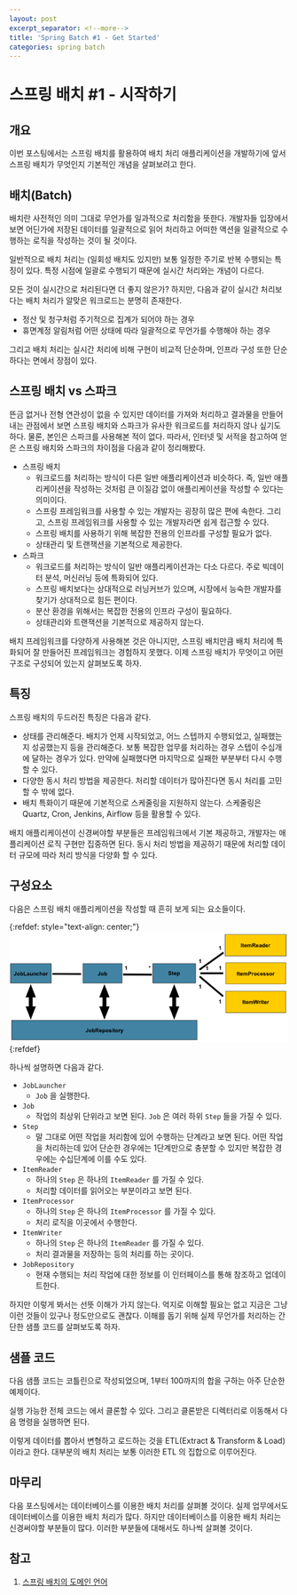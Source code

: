 ```yaml
---
layout: post
excerpt_separator: <!--more-->
title: 'Spring Batch #1 - Get Started'
categories: spring batch
---
```


# 스프링 배치 #1 - 시작하기
## 개요

이번 포스팅에서는 스프링 배치를 활용하여 배치 처리 애플리케이션을 개발하기에 앞서 스프링 배치가 무엇인지 기본적인 개념을 살펴보려고 한다.
<!--more-->

## 배치(Batch)

배치란 사전적인 의미 그대로 무언가를 일과적으로 처리함을 뜻한다. 개발자들 입장에서 보면 어딘가에 저장된 데이터를 일괄적으로 읽어 처리하고 어떠한 액션을
일괄적으로 수행하는 로직을 작성하는 것이 될 것이다.

일반적으로 배치 처리는 (일회성 배치도 있지만) 보통 일정한 주기로 반복 수행되는 특징이 있다. 특정 시점에 일괄로 수행되기 때문에 실시간 처리와는 개념이 
다르다.

모든 것이 실시간으로 처리된다면 더 좋지 않은가? 하지만, 다음과 같이 실시간 처리보다는 배치 처리가 알맞은 워크로드는 분명히 존재한다.

* 정산 및 청구처럼 주기적으로 집계가 되어야 하는 경우
* 휴면계정 알림처럼 어떤 상태에 따라 일괄적으로 무언가를 수행해야 하는 경우

그리고 배치 처리는 실시간 처리에 비해 구현이 비교적 단순하며, 인프라 구성 또한 단순하다는 면에서 장점이 있다.

## 스프링 배치 vs 스파크

뜬금 없거나 전형 연관성이 없을 수 있지만 데이터를 가져와 처리하고 결과물을 만들어내는 관점에서 보면 스프링 배치와 스파크가 유사한 워크로드를 처리하지 않나
싶기도 하다. 물론, 본인은 스파크를 사용해본 적이 없다. 따라서, 인터넷 및 서적을 참고하여 얻은 스프링 배치와 스파크의 차이점을 다음과 같이 정리해봤다.

* 스프링 배치
    * 워크로드를 처리하는 방식이 다른 일반 애플리케이션과 비슷하다. 즉, 일반 애플리케이션을 작성하는 것처럼 큰 이질감 없이 애플리케이션을 작성할 수 있다는 
      의미이다.
    * 스프링 프레임워크를 사용할 수 있는 개발자는 굉장히 많은 편에 속한다. 그리고, 스프링 프레임워크를 사용할 수 있는 개발자라면 쉽게 접근할 수 있다.
    * 스프링 배치를 사용하기 위해 복잡한 전용의 인프라를 구성할 필요가 없다.
    * 상태관리 및 트랜잭션을 기본적으로 제공한다.
* 스파크
    * 워크로드를 처리하는 방식이 일반 애플리케이션과는 다소 다르다. 주로 빅데이터 분석, 머신러닝 등에 특화되어 있다.
    * 스프링 배치보다는 상대적으로 러닝커브가 있으며, 시장에서 능숙한 개발자를 찾기가 상대적으로 힘든 편이다.
    * 분산 환경을 위해서는 복잡한 전용의 인프라 구성이 필요하다.
    * 상태관리와 트랜잭션을 기본적으로 제공하지 않는다.

배치 프레임워크를 다양하게 사용해본 것은 아니지만, 스프링 배치만큼 배치 처리에 특화되어 잘 만들어진 프레임워크는 경험하지 못했다. 이제 스프링 배치가 무엇이고 
어떤 구조로 구성되어 있는지 살펴보도록 하자.

## 특징

스프링 배치의 두드러진 특징은 다음과 같다. 

* 상태를 관리해준다. 배치가 언제 시작되었고, 어느 스텝까지 수행되었고, 실패했는지 성공했는지 등을 관리해준다. 보통 복잡한 업무를 처리하는 경우 스텝이 수십개에 
  달하는 경우가 있다. 만약에 실패했다면 마지막으로 실패한 부분부터 다시 수행할 수 있다.
* 다양한 동시 처리 방법을 제공한다. 처리할 데이터가 많아진다면 동시 처리를 고민할 수 밖에 없다.
* 배치 특화이기 때문에 기본적으로 스케줄링을 지원하지 않는다. 스케줄링은 Quartz, Cron, Jenkins, Airflow 등을 활용할 수 있다.

배치 애플리케이션이 신경써야할 부분들은 프레임워크에서 기본 제공하고, 개발자는 애플리케이션 로직 구현만 집중하면 된다. 동시 처리 방법을 제공하기 때문에 처리할 
데이터 규모에 따라 처리 방식을 다양화 할 수 있다.

## 구성요소

다음은 스프링 배치 애플리케이션을 작성할 때 흔히 보게 되는 요소들이다.

{:refdef: style="text-align: center;"}
![spring batch reference model](/assets/spring-batch-reference-model.png)
{:refdef}

하나씩 설명하면 다음과 같다.

* `JobLauncher`
    * `Job` 을 실행한다.
* `Job`
    * 작업의 최상위 단위라고 보면 된다. `Job` 은 여러 하위 `Step` 들을 가질 수 있다.
* `Step`
    * 말 그대로 어떤 작업을 처리함에 있어 수행하는 단계라고 보면 된다. 어떤 작업을 처리하는데 있어 단순한 경우에는 1단계만으로 충분할 수 있지만 복잡한 경우에는 
      수십단계에 이를 수도 있다.
* `ItemReader`
    * 하나의 `Step` 은 하나의 `ItemReader` 를 가질 수 있다.
    * 처리할 데이터를 읽어오는 부분이라고 보면 된다.
* `ItemProcessor`
    * 하나의 `Step` 은 하나의 `ItemProcessor` 를 가질 수 있다.
    * 처리 로직을 이곳에서 수행한다.
* `ItemWriter`
    * 하나의 `Step` 은 하나의 `ItemReader` 를 가질 수 있다.
    * 처리 결과물을 저장하는 등의 처리를 하는 곳이다.
* `JobRepository`
    * 현재 수행되는 처리 작업에 대한 정보를 이 인터페이스를 통해 참조하고 업데이트한다.
    
하지만 이렇게 봐서는 선뜻 이해가 가지 않는다. 억지로 이해할 필요는 없고 지금은 그냥 이런 것들이 있구나 정도만으로도 괜찮다. 이해를 돕기 위해 실제 무언가를 
처리하는 간단한 샘플 코드를 살펴보도록 하자.

## 샘플 코드

다음 샘플 코드는 코틀린으로 작성되었으며, 1부터 100까지의 합을 구하는 아주 단순한 예제이다.

실행 가능한 전체 코드는 에서 클론할 수 있다. 그리고 클론받은 디렉터리로 이동해서 다음 명령을 실행하면 된다.

이렇게 데이터를 뽑아서 변형하고 로드하는 것을 ETL(Extract & Transform & Load)이라고 한다. 대부분의 배치 처리는 보통 이러한 ETL 의 집합으로 이루어진다.

## 마무리

다음 포스팅에서는 데이터베이스를 이용한 배치 처리를 살펴볼 것이다. 실제 업무에서도 데이터베이스를 이용한 배치 처리가 많다. 하지만 데이터베이스를 이용한 배치 
처리는 신경써야할 부분들이 많다. 이러한 부분들에 대해서도 하나씩 살펴볼 것이다.

## 참고

1. [스프링 배치의 도메인 언어](https://docs.spring.io/spring-batch/docs/current/reference/html/domain.html#domainLanguageOfBatch)